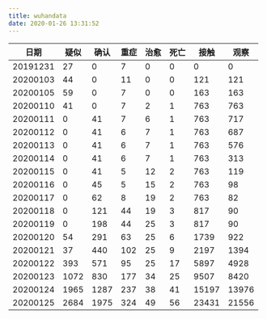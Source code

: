```yaml
---
title: wuhandata
date: 2020-01-26 13:31:52
---
```

|日期|疑似|确认|重症|治愈|死亡|接触|观察|
|---|----|----|---|---|----|---|---|
|20191231|27|0|7|0|0|0|0|
|20200103|44|0|11|0|0|121|121|
|20200105|59|0|7|0|0|163|163|
|20200110|41|0|7|2|1|763|763|
|20200111|0|41|7|6|1|763|717|
|20200112|0|41|6|7|1|763|687|
|20200113|0|41|6|7|1|763|576|
|20200114|0|41|6|7|1|763|313|
|20200115|0|41|5|12|2|763|119|
|20200116|0|45|5|15|2|763|98|
|20200117|0|62|8|19|2|763|82|
|20200118|0|121|44|19|3|817|90|
|20200119|0|198|44|25|3|817|90|
|20200120|54|291|63|25|6|1739|922|
|20200121|37|440|102|25|9|2197|1394|
|20200122|393|571|95|25|17|5897|4928|
|20200123|1072|830|177|34|25|9507|8420|
|20200124|1965|1287|237|38|41|15197|13976|
|20200125|2684|1975|324|49|56|23431|21556|